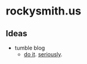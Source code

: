 rockysmith.us
=============

## Ideas

- tumble blog
  - [do it](https://www.youtube.com/watch?v=JoqDYcCDOTg). [seriously](https://www.youtube.com/watch?v=RBMdsSwNZ9M).
